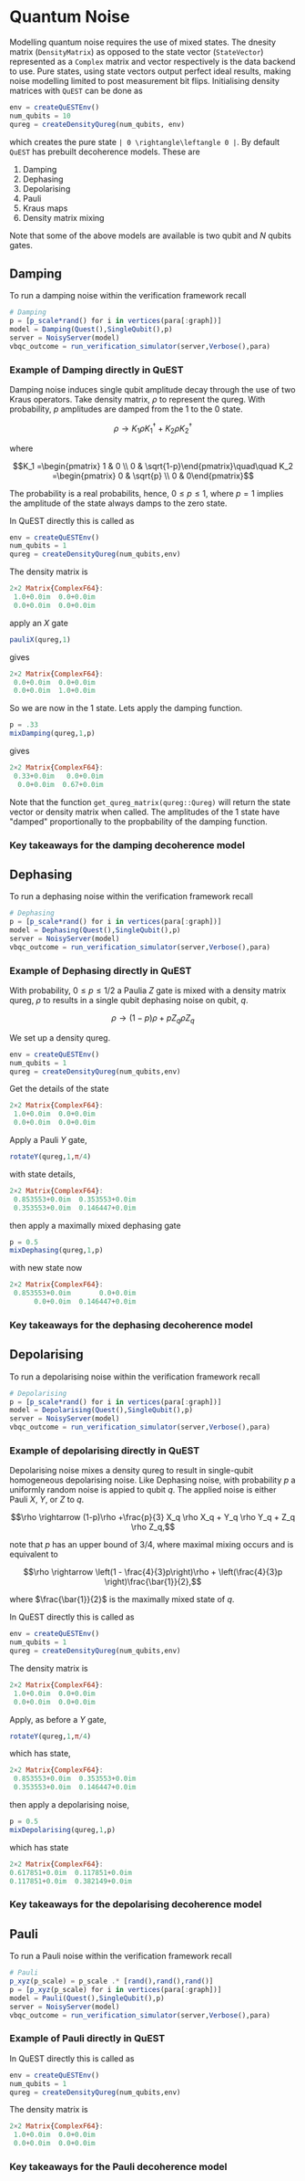 # Quantum Noise

Modelling quantum noise requires the use of mixed states. The dnesity matrix (`DensityMatrix`) as opposed to the state vector (`StateVector`) represented as a `Complex` matrix and vector respectively is the data backend to use. Pure states, using state vectors output perfect ideal results, making noise modelling limited to post measurement bit flips. Initialising density matrices with `QuEST` can be done as 

```julia
env = createQuESTEnv()
num_qubits = 10
qureg = createDensityQureg(num_qubits, env)
```

which creates the pure state ``| 0 \rightangle\leftangle 0 |``. By default `QuEST` has prebuilt decoherence models. These are 

1. Damping
2. Dephasing
3. Depolarising
4. Pauli 
5. Kraus maps
6. Density matrix mixing

Note that some of the above models are available is two qubit and $N$ qubits gates.

## Damping 

To run a damping noise within the verification framework recall

```julia
# Damping
p = [p_scale*rand() for i in vertices(para[:graph])]
model = Damping(Quest(),SingleQubit(),p)
server = NoisyServer(model)
vbqc_outcome = run_verification_simulator(server,Verbose(),para)
```  

### Example of Damping directly in QuEST

Damping noise induces single qubit amplitude decay through the use of two Kraus operators. Take density matrix, $\rho$ to represent the qureg. With probability, $p$ amplitudes are damped from the $1$ to the $0$ state.

$$\rho \rightarrow K_1\rho K_1^{\dagger} + K_2\rho K_2^{\dagger}$$

where 

$$K_1 =\begin{pmatrix} 1 & 0 \\ 0 & \sqrt{1-p}\end{pmatrix}\quad\quad K_2 =\begin{pmatrix} 0 & \sqrt{p} \\ 0 & 0\end{pmatrix}$$

The probability is a real probabilits, hence, $0 \le p \le 1$, where $p=1$ implies the amplitude of the state always damps to the zero state.

In QuEST directly this is called as

```julia
env = createQuESTEnv()
num_qubits = 1
qureg = createDensityQureg(num_qubits,env)
```
The density matrix is

```julia
2×2 Matrix{ComplexF64}:
 1.0+0.0im  0.0+0.0im
 0.0+0.0im  0.0+0.0im
```

apply an $X$ gate
```julia
pauliX(qureg,1)
```

gives 

```julia
2×2 Matrix{ComplexF64}:
 0.0+0.0im  0.0+0.0im
 0.0+0.0im  1.0+0.0im
```

So we are now in the $1$ state. Lets apply the damping function.

```julia
p = .33
mixDamping(qureg,1,p)
```

gives

```julia
2×2 Matrix{ComplexF64}:
 0.33+0.0im   0.0+0.0im
  0.0+0.0im  0.67+0.0im
```

Note that the function `get_qureg_matrix(qureg::Qureg)` will return the state vector or density matrix when called. The amplitudes of the $1$ state have "damped" proportionally to the propbability of the damping function.

### Key takeaways for the damping decoherence model


## Dephasing

To run a dephasing noise within the verification framework recall

```julia
# Dephasing
p = [p_scale*rand() for i in vertices(para[:graph])]
model = Dephasing(Quest(),SingleQubit(),p)
server = NoisyServer(model)
vbqc_outcome = run_verification_simulator(server,Verbose(),para)
```

### Example of Dephasing directly in QuEST

With probability, $0 \le p \le 1/2$ a Paulia $Z$ gate is mixed with a density matrix qureg, $\rho$ to results in a single qubit dephasing noise on qubit, $q$. 

$$\rho \rightarrow (1-p)\rho +p Z_q \rho Z_q$$

We set up a density qureg.

```julia
env = createQuESTEnv()
num_qubits = 1
qureg = createDensityQureg(num_qubits,env)
```    
Get the details of the state

```julia
2×2 Matrix{ComplexF64}:
 1.0+0.0im  0.0+0.0im
 0.0+0.0im  0.0+0.0im
```
Apply a Pauli $Y$ gate,

```julia
rotateY(qureg,1,π/4)
```
with state details,

```julia
2×2 Matrix{ComplexF64}:
 0.853553+0.0im  0.353553+0.0im
 0.353553+0.0im  0.146447+0.0im
```
then apply a maximally mixed dephasing gate

```julia
p = 0.5
mixDephasing(qureg,1,p)
```

with new state now

```julia
2×2 Matrix{ComplexF64}:
 0.853553+0.0im       0.0+0.0im
      0.0+0.0im  0.146447+0.0im
```

### Key takeaways for the dephasing decoherence model




## Depolarising 

To run a depolarising noise within the verification framework recall

```julia
# Depolarising
p = [p_scale*rand() for i in vertices(para[:graph])]
model = Depolarising(Quest(),SingleQubit(),p)
server = NoisyServer(model)
vbqc_outcome = run_verification_simulator(server,Verbose(),para)
```

### Example of depolarising directly in QuEST

Depolarising noise mixes a density qureg to result in single-qubit homogeneous depolarising noise. Like Dephasing noise, with probability $p$ a uniformly random noise is appied to qubit $q$. The applied noise is either Pauli $X$, $Y$, or $Z$ to $q$.

$$\rho \rightarrow (1-p)\rho +\frac{p}{3} X_q \rho X_q + Y_q \rho Y_q + Z_q \rho Z_q,$$

note that $p$ has an upper bound of $3/4$, where maximal mixing occurs and is equivalent to

$$\rho \rightarrow \left(1 - \frac{4}{3}p\right)\rho + \left(\frac{4}{3}p \right)\frac{\bar{1}}{2},$$

where $\frac{\bar{1}}{2}$ is the maximally mixed state of $q$.

In QuEST directly this is called as

```julia
env = createQuESTEnv()
num_qubits = 1
qureg = createDensityQureg(num_qubits,env)
```
The density matrix is

```julia
2×2 Matrix{ComplexF64}:
 1.0+0.0im  0.0+0.0im
 0.0+0.0im  0.0+0.0im
```

Apply, as before a $Y$ gate,


```julia
rotateY(qureg,1,π/4)
```
which has state,

```julia
2×2 Matrix{ComplexF64}:
 0.853553+0.0im  0.353553+0.0im
 0.353553+0.0im  0.146447+0.0im
```
then apply a depolarising noise,

```julia
p = 0.5
mixDepolarising(qureg,1,p)
```
which has state

```julia
2×2 Matrix{ComplexF64}:
0.617851+0.0im  0.117851+0.0im
0.117851+0.0im  0.382149+0.0im
```



### Key takeaways for the depolarising decoherence model



## Pauli

To run a Pauli noise within the verification framework recall


```julia
# Pauli
p_xyz(p_scale) = p_scale .* [rand(),rand(),rand()]
p = [p_xyz(p_scale) for i in vertices(para[:graph])]
model = Pauli(Quest(),SingleQubit(),p)
server = NoisyServer(model)
vbqc_outcome = run_verification_simulator(server,Verbose(),para)
```

### Example of Pauli directly in QuEST

In QuEST directly this is called as

```julia
env = createQuESTEnv()
num_qubits = 1
qureg = createDensityQureg(num_qubits,env)
```
The density matrix is

```julia
2×2 Matrix{ComplexF64}:
 1.0+0.0im  0.0+0.0im
 0.0+0.0im  0.0+0.0im
```


### Key takeaways for the Pauli decoherence model